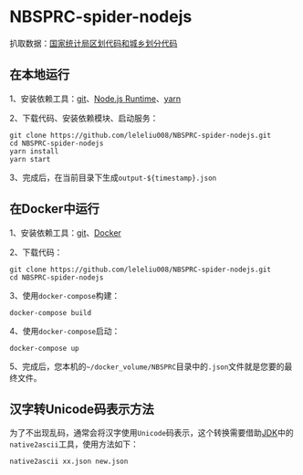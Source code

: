 # NBSPRC-spider-nodejs
扒取数据：[国家统计局区划代码和城乡划分代码](http://www.stats.gov.cn/tjsj/tjbz/tjyqhdmhcxhfdm/)

## 在本地运行
1、安装依赖工具：[git](http://blog.fpliu.com/it/software/git)、[Node.js Runtime](http://blog.fpliu.com/it/software/Node.js)、[yarn](http://blog.fpliu.com/it/software/yarn)

2、下载代码、安装依赖模块、启动服务：
```
git clone https://github.com/leleliu008/NBSPRC-spider-nodejs.git
cd NBSPRC-spider-nodejs
yarn install
yarn start
```
3、完成后，在当前目录下生成`output-${timestamp}.json`

## 在Docker中运行
1、安装依赖工具：[git](http://blog.fpliu.com/it/software/git)、[Docker](http://blog.fpliu.com/it/software/Docker)

2、下载代码：
```
git clone https://github.com/leleliu008/NBSPRC-spider-nodejs.git
cd NBSPRC-spider-nodejs
```
3、使用`docker-compose`构建：
```
docker-compose build
```
4、使用`docker-compose`启动：
```
docker-compose up
```
5、完成后，您本机的`~/docker_volume/NBSPRC`目录中的`.json`文件就是您要的最终文件。

## 汉字转Unicode码表示方法
为了不出现乱码，通常会将汉字使用`Unicode`码表示，这个转换需要借助<a href="http://blog.fpliu.com/it/software/development/language/Java/JDK">JDK</a>中的`native2ascii`工具，使用方法如下：
```
native2ascii xx.json new.json
```
